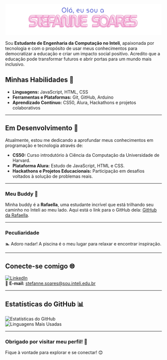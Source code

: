 <p align="center">
  <img height="100" src="https://github.com/stefannevictoria/stefannevictoria/blob/main/IMG_1879.jpeg">
</p>


Sou **Estudante de Engenharia da Computação no Inteli**, apaixonada por tecnologia e com o propósito de usar meus conhecimentos para democratizar a educação e criar um impacto social positivo. Acredito que a educação pode transformar futuros e abrir portas para um mundo mais inclusivo. 


## Minhas Habilidades 🚀
- **Linguagens:** JavaScript, HTML, CSS
- **Ferramentas e Plataformas:** Git, GitHub, Arduino
- **Aprendizado Contínuo:** CS50, Alura, Hackathons e projetos colaborativos

---

## Em Desenvolvimento 🌟
Atualmente, estou me dedicando a aprofundar meus conhecimentos em programação e tecnologia através de:
- **CS50:** Curso introdutório à Ciência da Computação da Universidade de Harvard.
- **Plataforma Alura:** Estudo de JavaScript, HTML e CSS.
- **Hackathons e Projetos Educacionais:** Participação em desafios voltados à solução de problemas reais.

---

### Meu Buddy 🤝
Minha buddy é a **Rafaella**, uma estudante incrível que está trilhando seu caminho no Inteli ao meu lado. Aqui está o link para o GitHub dela: [GitHub da Rafaella](https://github.com/SEU-BUDDY-AQUI).

---

### Peculiaridade
🏊 Adoro nadar! A piscina é o meu lugar para relaxar e encontrar inspiração.

---

## Conecte-se comigo 🌐
[![LinkedIn](https://img.shields.io/badge/-LinkedIn-blue?style=flat-square&logo=LinkedIn&logoColor=white&link=https://www.linkedin.com/in/stefanne-soares-9b31a8256)](https://www.linkedin.com/in/stefanne-soares-9b31a8256)  
📧 **E-mail:** [stefanne.soares@sou.inteli.edu.br](mailto:stefanne.soares@sou.inteli.edu.br)

---

## Estatísticas do GitHub 📊
![Estatísticas do GitHub](https://github-readme-stats.vercel.app/api?username=seu-username&show_icons=true&theme=radical)  
![Linguagens Mais Usadas](https://github-readme-stats.vercel.app/api/top-langs/?username=seu-username&layout=compact&theme=radical)

---

### Obrigado por visitar meu perfil! 🙌
Fique à vontade para explorar e se conectar! 😊


<!--
**stefannevictoria/stefannevictoria** is a ✨ _special_ ✨ repository because its `README.md` (this file) appears on your GitHub profile.

Here are some ideas to get you started:

- 🔭 I’m currently working on ...
- 🌱 I’m currently learning ...
- 👯 I’m looking to collaborate on ...
- 🤔 I’m looking for help with ...
- 💬 Ask me about ...
- 📫 How to reach me: ...
- 😄 Pronouns: ...
- ⚡ Fun fact: ...
-->
